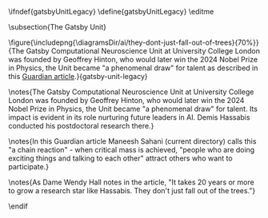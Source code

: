 \ifndef{gatsbyUnitLegacy}
\define{gatsbyUnitLegacy}
\editme

\subsection{The Gatsby Unit}

\figure{\includepng{\diagramsDir/ai/they-dont-just-fall-out-of-trees}{70%}}{The Gatsby Computational Neuroscience Unit at University College London was founded by Geoffrey Hinton, who would later win the 2024 Nobel Prize in Physics, the Unit became "a phenomenal draw" for talent as described in this [Guardian article](https://www.theguardian.com/science/2024/oct/11/nobel-awards-highlight-britains-ai-pedigree-demis-hassabis-geoffrey-hinton).}{gatsby-unit-legacy}

\notes{The Gatsby Computational Neuroscience Unit at University College London was founded by Geoffrey Hinton, who would later win the 2024 Nobel Prize in Physics, the Unit became "a phenomenal draw" for talent. Its impact is evident in its role nurturing future leaders in AI. Demis Hassabis conducted his postdoctoral research there.}

\notes{In this Guardian article Maneesh Sahani (current directory) calls this "a chain reaction" - when critical mass is achieved, "people who are doing exciting things and talking to each other" attract others who want to participate.}

\notes{As Dame Wendy Hall notes in the article, "It takes 20 years or more to grow a research star like Hassabis. They don't just fall out of the trees."}

\endif 
